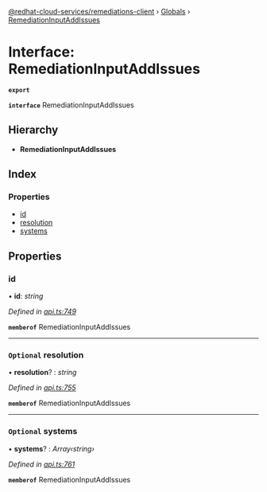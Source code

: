 [@redhat-cloud-services/remediations-client](../README.md) › [Globals](../globals.md) › [RemediationInputAddIssues](remediationinputaddissues.md)

# Interface: RemediationInputAddIssues

**`export`** 

**`interface`** RemediationInputAddIssues

## Hierarchy

* **RemediationInputAddIssues**

## Index

### Properties

* [id](remediationinputaddissues.md#id)
* [resolution](remediationinputaddissues.md#optional-resolution)
* [systems](remediationinputaddissues.md#optional-systems)

## Properties

###  id

• **id**: *string*

*Defined in [api.ts:749](https://github.com/leSamo/javascript-clients/blob/master/packages/remediations/api.ts#L749)*

**`memberof`** RemediationInputAddIssues

___

### `Optional` resolution

• **resolution**? : *string*

*Defined in [api.ts:755](https://github.com/leSamo/javascript-clients/blob/master/packages/remediations/api.ts#L755)*

**`memberof`** RemediationInputAddIssues

___

### `Optional` systems

• **systems**? : *Array‹string›*

*Defined in [api.ts:761](https://github.com/leSamo/javascript-clients/blob/master/packages/remediations/api.ts#L761)*

**`memberof`** RemediationInputAddIssues
